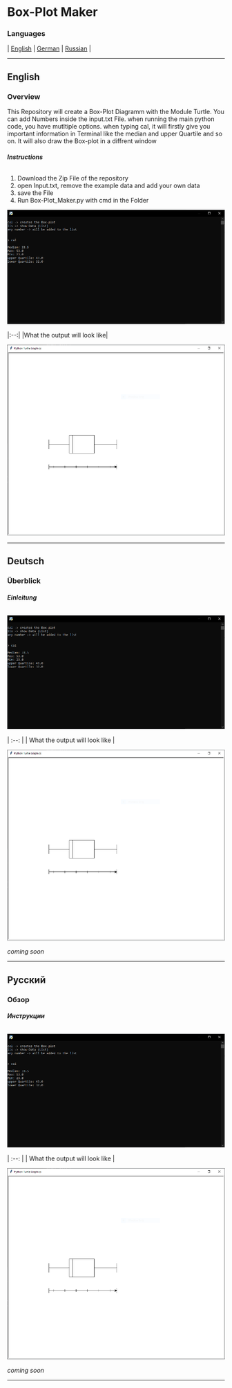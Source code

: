 # Box-Plot Maker

### **Languages**

| [English](#English) | [German](#Deutsch) | [Russian](#Русский) |

---

## **English**

### **Overview**

This Repository will create a Box-Plot Diagramm with the Module Turtle.
You can add Numbers inside the input.txt File.
when running the main python code, you have mutltiple options.
when typing cal, it will firstly give you important information in Terminal like the median
and upper Quartile and so on. It will also draw the Box-plot in a diffrent window

###### **Instructions**

1. Download the Zip File of the repository
2. open Input.txt, remove the example data and add your own data
3. save the File
4. Run Box-Plot_Maker.py with cmd in the Folder 

![Terminal](Pictures/terminal.png)

|:--:|
|What the output will look like|

![Diagram](Pictures/window.png)

---

## **Deutsch**

### **Überblick**

###### **Einleitung**

![Terminal](Pictures/terminal.png)

| :--: |
| What the output will look like |

![Diagram](Pictures/window.png)

*coming soon*

---

## **Русский**

### **Обзор**

###### **Инструкции**

![Terminal](Pictures/terminal.png)

| :--: |
| What the output will look like |

![Diagram](Pictures/window.png)

*coming soon*

---
